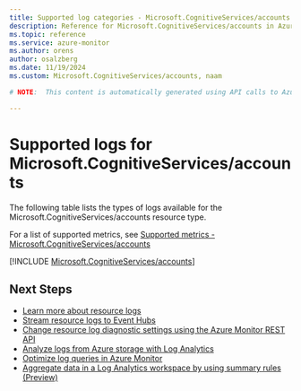 ```yaml
---
title: Supported log categories - Microsoft.CognitiveServices/accounts
description: Reference for Microsoft.CognitiveServices/accounts in Azure Monitor Logs.
ms.topic: reference
ms.service: azure-monitor
ms.author: orens
author: osalzberg
ms.date: 11/19/2024
ms.custom: Microsoft.CognitiveServices/accounts, naam

# NOTE:  This content is automatically generated using API calls to Azure. Any edits made on these files will be overwritten in the next run of the script. 

---
```





# Supported logs for Microsoft.CognitiveServices/accounts  
The following table lists the types of logs available for the Microsoft.CognitiveServices/accounts resource type.
  
  
  
For a list of supported metrics, see [Supported metrics - Microsoft.CognitiveServices/accounts](../supported-metrics/microsoft-cognitiveservices-accounts-metrics.md)  
  

  
[!INCLUDE [Microsoft.CognitiveServices/accounts](~/reusable-content/ce-skilling/azure/includes/azure-monitor/reference/logs/microsoft-cognitiveservices-accounts-logs-include.md)]  
  

## Next Steps

* [Learn more about resource logs](/azure/azure-monitor/essentials/platform-logs-overview)
* [Stream resource logs to Event Hubs](/azure/azure-monitor/essentials/resource-logs#send-to-azure-event-hubs)
* [Change resource log diagnostic settings using the Azure Monitor REST API](/rest/api/monitor/diagnosticsettings)
* [Analyze logs from Azure storage with Log Analytics](/azure/azure-monitor/essentials/resource-logs#send-to-log-analytics-workspace)
* [Optimize log queries in Azure Monitor](/azure/azure-monitor/logs/query-optimization)
* [Aggregate data in a Log Analytics workspace by using summary rules (Preview)](/azure/azure-monitor/logs/summary-rules)